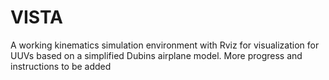 # VISTA
A working kinematics simulation environment with Rviz for visualization for UUVs based on a simplified Dubins airplane model. More progress and instructions to be added
